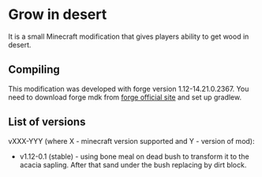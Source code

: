 # Grow in desert
It is a small Minecraft modification that gives players ability to get wood in desert.

## Compiling
This modification was developed with forge version 1.12-14.21.0.2367. You need to download forge mdk from [forge official site](https://files.minecraftforge.net/) and set up gradlew.

## List of versions 
vXXX-YYY (where X - minecraft version supported and Y - version of mod): 
* v1.12-0.1 (stable) - using bone meal on dead bush to transform it to the acacia sapling. After that 
sand under the bush replacing by dirt block.
